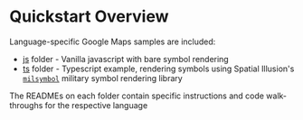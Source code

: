 # Quickstart Overview

Language-specific Google Maps samples are included:

* [js](js) folder - Vanilla javascript with bare symbol rendering
* [ts](ts) folder - Typescript example, rendering symbols using Spatial Illusion's [`milsymbol`](https://github.com/spatialillusions/milsymbol) military symbol rendering library

The READMEs on each folder contain specific instructions and code walk-throughs for the respective language
